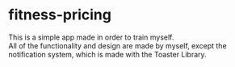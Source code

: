 # fitness-pricing

This is a simple app made in order to train myself. <br>
All of the functionality and design are made by myself, except the notification system, which is made with the Toaster Library.
